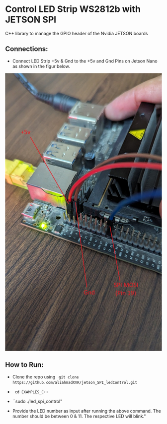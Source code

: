 # Control LED Strip WS2812b with JETSON SPI 

C++ library to manage the GPIO header of the Nvidia JETSON boards

<h2 align="left">Connections:</h2>

- Connect LED Strip +5v & Gnd to the +5v and Gnd Pins on Jetson Nano as shown in the figur below. 

![Alt text](images/connections.jpg)
  
  <h2 align="left">How to Run:</h2>

- Clone the repo using `` git clone https://github.com/aliahmadXVR/jetson_SPI_ledControl.git``

- `` cd EXAMPLES_C++``

- ``sudo ./led_spi_control"

- Provide the LED number as input after running the above command. The number should be between 0 & 11. The respective LED will blink."







